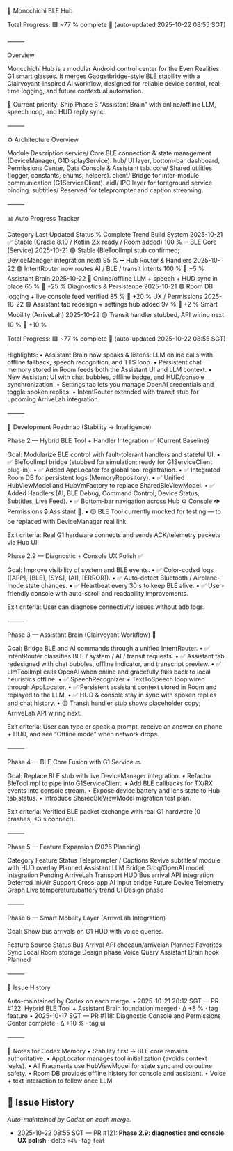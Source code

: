 🧩 Moncchichi BLE Hub

Total Progress: 🟩 ~77 % complete 🔺 (auto-updated 2025-10-22 08:55 SGT)

⸻

Overview

Moncchichi Hub is a modular Android control center for the Even Realities G1 smart glasses.
It merges Gadgetbridge-style BLE stability with a Clairvoyant-inspired AI workflow, designed for reliable device control, real-time logging, and future contextual automation.

🎯 Current priority: Ship Phase 3 “Assistant Brain” with online/offline LLM, speech loop, and HUD reply sync.

⸻

⚙️ Architecture Overview

Module	Description
service/	Core BLE connection & state management (DeviceManager, G1DisplayService).
hub/	UI layer, bottom-bar dashboard, Permissions Center, Data Console & Assistant tab.
core/	Shared utilities (logger, constants, enums, helpers).
client/	Bridge for inter-module communication (G1ServiceClient).
aidl/	IPC layer for foreground service binding.
subtitles/	Reserved for teleprompter and caption streaming.


⸻

📊 Auto Progress Tracker

Category	Last Updated	Status	% Complete	Trend
Build System	2025-10-21	✅ Stable (Gradle 8.10 / Kotlin 2.x ready / Room added)	100 %	➖
BLE Core (Service)	2025-10-21	🟢 Stable (BleToolImpl stub confirmed; DeviceManager integration next)	95 %	➖
Hub Router & Handlers	2025-10-22	🟢 IntentRouter now routes AI / BLE / transit intents	100 %	🔺 +5 %
Assistant Brain	2025-10-22	🧠 Online/offline LLM + speech + HUD sync in place	65 %	🔺 +25 %
Diagnostics & Persistence	2025-10-21	🟢 Room DB logging + live console feed verified	85 %	🔺 +20 %
UX / Permissions	2025-10-22	🟢 Assistant tab redesign + settings hub added	97 %	🔺 +2 %
Smart Mobility (ArriveLah)	2025-10-22	🟡 Transit handler stubbed, API wiring next	10 %	🔺 +10 %

Total Progress: 🟩 ~77 % complete 🔺 (auto-updated 2025-10-22 08:55 SGT)

Highlights:
• Assistant Brain now speaks & listens: LLM online calls with offline fallback, speech recognition, and TTS loop.
• Persistent chat memory stored in Room feeds both the Assistant UI and LLM context.
• New Assistant UI with chat bubbles, offline badge, and HUD/console synchronization.
• Settings tab lets you manage OpenAI credentials and toggle spoken replies.
• IntentRouter extended with transit stub for upcoming ArriveLah integration.

⸻

🧩 Development Roadmap (Stability → Intelligence)

Phase 2 — Hybrid BLE Tool + Handler Integration ✅ (Current Baseline)

Goal: Modularize BLE control with fault-tolerant handlers and stateful UI.
	•	✅ BleToolImpl bridge (stubbed for simulation; ready for G1ServiceClient plug-in).
	•	✅ Added AppLocator for global tool registration.
	•	✅ Integrated Room DB for persistent logs (MemoryRepository).
	•	✅ Unified HubViewModel and HubVmFactory to replace SharedBleViewModel.
	•	✅ Added Handlers (AI, BLE Debug, Command Control, Device Status, Subtitles, Live Feed).
	•	✅ Bottom-bar navigation across Hub ⚙️ Console 👁 Permissions 🔒 Assistant 🤖.
	•	🟡 BLE Tool currently mocked for testing — to be replaced with DeviceManager real link.

Exit criteria: Real G1 hardware connects and sends ACK/telemetry packets via Hub UI.

Phase 2.9 — Diagnostic + Console UX Polish ✅

Goal: Improve visibility of system and BLE events.
        •       ✅ Color-coded logs ([APP], [BLE], [SYS], [AI], [ERROR]).
        •       ✅ Auto-detect Bluetooth / Airplane-mode state changes.
        •       ✅ Heartbeat every 30 s to keep BLE alive.
        •       ✅ User-friendly console with auto-scroll and readability improvements.

Exit criteria: User can diagnose connectivity issues without adb logs.

⸻

Phase 3 — Assistant Brain (Clairvoyant Workflow) 🚧

Goal: Bridge BLE and AI commands through a unified IntentRouter.
	•	✅ IntentRouter classifies BLE / system / AI / transit requests.
	•	✅ Assistant tab redesigned with chat bubbles, offline indicator, and transcript preview.
	•	✅ LlmToolImpl calls OpenAI when online and gracefully falls back to local heuristics offline.
	•	✅ SpeechRecognizer + TextToSpeech loop wired through AppLocator.
	•	✅ Persistent assistant context stored in Room and replayed to the LLM.
	•	✅ HUD & console stay in sync with spoken replies and chat history.
	•	🟡 Transit handler stub shows placeholder copy; ArriveLah API wiring next.

Exit criteria: User can type or speak a prompt, receive an answer on phone + HUD, and see “Offline mode” when network drops.

⸻

Phase 4 — BLE Core Fusion with G1 Service 🔜

Goal: Replace BLE stub with live DeviceManager integration.
	•	Refactor BleToolImpl to pipe into G1ServiceClient.
	•	Add BLE callbacks for TX/RX events into console stream.
	•	Expose device battery and lens state to Hub tab status.
	•	Introduce SharedBleViewModel migration test plan.

Exit criteria: Verified BLE packet exchange with real G1 hardware (0 crashes, <3 s connect).

⸻

Phase 5 — Feature Expansion (2026 Planning)

Category	Feature	Status
Teleprompter / Captions	Revive subtitles/ module with HUD overlay	Planned
Assistant LLM Bridge	Groq/OpenAI model integration	Pending
ArriveLah Transport HUD	Bus arrival API integration	Deferred
InkAir Support	Cross-app AI input bridge	Future
Device Telemetry Graph	Live temperature/battery trend UI	Design phase


⸻

Phase 6 — Smart Mobility Layer (ArriveLah Integration)

Goal: Show bus arrivals on G1 HUD with voice queries.

Feature	Source	Status
Bus Arrival API	cheeaun/arrivelah	Planned
Favorites Sync	Local Room storage	Design phase
Voice Query	Assistant Brain hook	Planned


⸻

🚧 Issue History

Auto-maintained by Codex on each merge.
	•	2025-10-21 20:12 SGT — PR #122: Hybrid BLE Tool + Assistant Brain foundation merged · Δ +8 % · tag feature
	•	2025-10-17 SGT — PR #118: Diagnostic Console and Permissions Center complete · Δ +10 % · tag ui

⸻

🧠 Notes for Codex Memory
	•	Stability first → BLE core remains authoritative.
	•	AppLocator manages tool initialization (avoids context leaks).
	•	All Fragments use HubViewModel for state sync and coroutine safety.
	•	Room DB provides offline history for console and assistant.
	•	Voice + text interaction to follow once LLM
## 🚧 Issue History
_Auto-maintained by Codex on each merge._
- 2025-10-22 08:55 SGT — PR #121: **Phase 2.9: diagnostics and console UX polish** · delta `+4%` · tag `feat`

